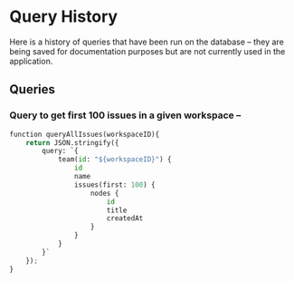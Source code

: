 # Query History

Here is a history of queries that have been run on the database – they are being saved for documentation purposes but are not currently used in the application.

## Queries

### Query to get first 100 issues in a given workspace –

```python
function queryAllIssues(workspaceID){
    return JSON.stringify({
        query: `{
            team(id: "${workspaceID}") {
                id
                name
                issues(first: 100) {
                    nodes {
                        id
                        title
                        createdAt
                    }
                }
            }
        }`
    });
}
```
